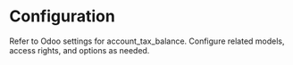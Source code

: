 # Configuration

Refer to Odoo settings for account_tax_balance. Configure related models, access rights, and options as needed.
